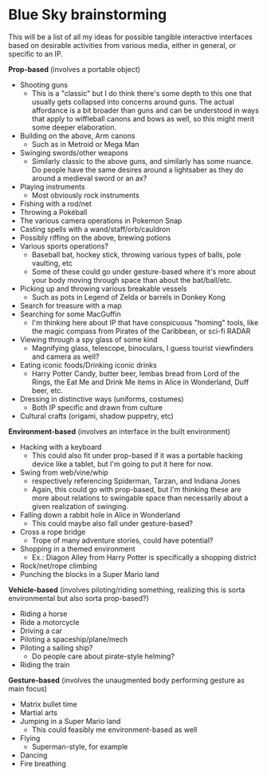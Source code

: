 # Blue Sky brainstorming

This will be a list of all my ideas for possible tangible interactive interfaces based on desirable activities from various media, either in general, or specific to an IP.

**Prop-based** (involves a portable object)
- Shooting guns
  - This is a "classic" but I do think there's some depth to this one that usually gets collapsed into concerns around guns. The actual affordance is a bit broader than guns and can be understood in ways that apply to wiffleball canons and bows as well, so this might merit some deeper elaboration.
- Building on the above, Arm canons
  - Such as in Metroid or Mega Man
- Swinging swords/other weapons
  - Similarly classic to the above guns, and similarly has some nuance. Do people have the same desires around a lightsaber as they do around a medieval sword or an ax?
- Playing instruments
  - Most obviously rock instruments
- Fishing with a rod/net
- Throwing a Pokéball
- The various camera operations in Pokemon Snap
- Casting spells with a wand/staff/orb/cauldron
- Possibly riffing on the above, brewing potions
- Various sports operations?
  - Baseball bat, hockey stick, throwing various types of balls, pole vaulting, etc
  - Some of these could go under gesture-based where it's more about your body moving through space than about the bat/ball/etc.
- Picking up and throwing various breakable vessels
  - Such as pots in Legend of Zelda or barrels in Donkey Kong
- Search for treasure with a map
- Searching for some MacGuffin
  - I'm thinking here about IP that have conspicuous "homing" tools, like the magic compass from Pirates of the Caribbean, or sci-fi RADAR
- Viewing through a spy glass of some kind
  - Magnifying glass, telescope, binoculars, I guess tourist viewfinders and camera as well?
- Eating iconic foods/Drinking iconic drinks
  - Harry Potter Candy, butter beer, lembas bread from Lord of the Rings, the Eat Me and Drink Me items in Alice in Wonderland, Duff beer, etc.
- Dressing in distinctive ways (uniforms, costumes)
  - Both IP specific and drawn from culture
- Cultural crafts (origami, shadow puppetry, etc)

**Environment-based** (involves an interface in the built environment)
- Hacking with a keyboard
  - This could also fit under prop-based if it was a portable hacking device like a tablet, but I'm going to put it here for now.
- Swing from web/vine/whip
  - respectively referencing Spiderman, Tarzan, and Indiana Jones
  - Again, this could go with prop-based, but I'm thinking these are more about relations to swingable space than necessarily about a given realization of swinging.
- Falling down a rabbit hole in Alice in Wonderland
  - This could maybe also fall under gesture-based?
- Cross a rope bridge
  - Trope of many adventure stories, could have potential?
- Shopping in a themed environment
  - Ex.: Diagon Alley from Harry Potter is specifically a shopping district
- Rock/net/rope climbing
- Punching the blocks in a Super Mario land

**Vehicle-based** (involves piloting/riding something, realizing this is sorta environmental but also sorta prop-based?)
- Riding a horse
- Ride a motorcycle
- Driving a car
- Piloting a spaceship/plane/mech
- Piloting a sailing ship?
  - Do people care about pirate-style helming?
- Riding the train

**Gesture-based** (involves the unaugmented body performing gesture as main focus)
- Matrix bullet time
- Martial arts
- Jumping in a Super Mario land
  - This could feasibly me environment-based as well
- Flying
  - Superman-style, for example
- Dancing
- Fire breathing
